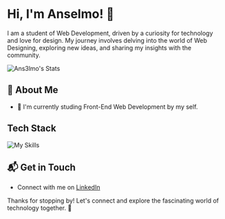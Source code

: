 # Hi, I'm Anselmo! 👋

I am a student of Web Development, driven by a curiosity for technology and love for design. My journey involves delving into the world of Web Designing, exploring new ideas, and sharing my insights with the community.

![Ans3lmo's Stats](https://github-readme-stats.vercel.app/api?username=Ans3lmo&theme=vue-dark&show_icons=true&hide_border=true&count_private=true)


## 🚀 About Me

- 🔭 I'm currently studing Front-End Web Development by my self.

<!--
- 📝 I write in-depth, long-form articles on my website [](),
- 🌐 Proud member of the [](), contributing to the tech community.
- ✍️ Content Writer at [](), gearing up to share valuable insights with the global coding community.
-->

<!--
## My Articles
- []()
-->

## Tech Stack
![My Skills](https://skillicons.dev/icons?i=js,html,css,python)

<!--
 ## 🏆 Achievements
- 🌟  
-->

## 📬 Get in Touch

- Connect with me on [LinkedIn](https://linkedin.com/in/matheus-souza-anselmo-aba10a215)

Thanks for stopping by! Let's connect and explore the fascinating world of technology together. 🚀



<!--

Here are some ideas to get you started:

- 🔭 I’m currently working on ...
- 🌱 I’m currently learning ...
- 👯 I’m looking to collaborate on ...
- 🤔 I’m looking for help with ...
- 💬 Ask me about ...
- 📫 How to reach me: ...
- 😄 Pronouns: ...
- ⚡ Fun fact: ...
-->
